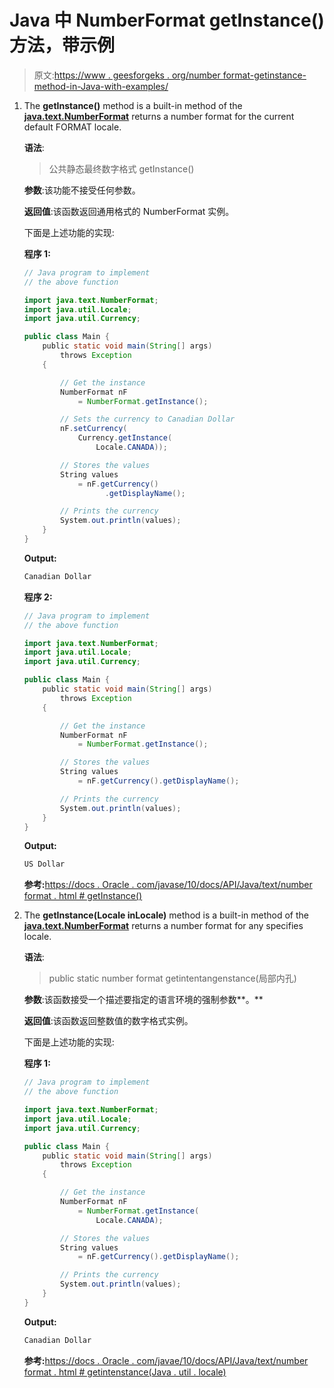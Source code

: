 # Java 中 NumberFormat getInstance()方法，带示例

> 原文:[https://www . geesforgeks . org/number format-getinstance-method-in-Java-with-examples/](https://www.geeksforgeeks.org/numberformat-getinstance-method-in-java-with-examples/)

1.  The **getInstance()** method is a built-in method of the **[java.text.NumberFormat](https://www.geeksforgeeks.org/numberformat-class-java/)** returns a number format for the current default FORMAT locale.

    **语法**:

    > 公共静态最终数字格式 getInstance()

    **参数**:该功能不接受任何参数。

    **返回值**:该函数返回通用格式的 NumberFormat 实例。

    下面是上述功能的实现:

    **程序 1:**

    ```java
    // Java program to implement
    // the above function

    import java.text.NumberFormat;
    import java.util.Locale;
    import java.util.Currency;

    public class Main {
        public static void main(String[] args)
            throws Exception
        {

            // Get the instance
            NumberFormat nF
                = NumberFormat.getInstance();

            // Sets the currency to Canadian Dollar
            nF.setCurrency(
                Currency.getInstance(
                    Locale.CANADA));

            // Stores the values
            String values
                = nF.getCurrency()
                      .getDisplayName();

            // Prints the currency
            System.out.println(values);
        }
    }
    ```

    **Output:**

    ```java
    Canadian Dollar

    ```

    **程序 2:**

    ```java
    // Java program to implement
    // the above function

    import java.text.NumberFormat;
    import java.util.Locale;
    import java.util.Currency;

    public class Main {
        public static void main(String[] args)
            throws Exception
        {

            // Get the instance
            NumberFormat nF
                = NumberFormat.getInstance();

            // Stores the values
            String values
                = nF.getCurrency().getDisplayName();

            // Prints the currency
            System.out.println(values);
        }
    }
    ```

    **Output:**

    ```java
    US Dollar

    ```

    **参考:**[https://docs . Oracle . com/javase/10/docs/API/Java/text/number format . html # getInstance()](https://docs.oracle.com/javase/10/docs/api/java/text/NumberFormat.html#getInstance())

2.  The **getInstance(Locale inLocale)** method is a built-in method of the **[java.text.NumberFormat](https://www.geeksforgeeks.org/numberformat-class-java/)** returns a number format for any specifies locale.

    **语法**:

    > public static number format getintentangenstance(局部内孔)

    **参数**:该函数接受一个描述要指定的语言环境的强制参数**。**

    **返回值**:该函数返回整数值的数字格式实例。

    下面是上述功能的实现:

    **程序 1:**

    ```java
    // Java program to implement
    // the above function

    import java.text.NumberFormat;
    import java.util.Locale;
    import java.util.Currency;

    public class Main {
        public static void main(String[] args)
            throws Exception
        {

            // Get the instance
            NumberFormat nF
                = NumberFormat.getInstance(
                    Locale.CANADA);

            // Stores the values
            String values
                = nF.getCurrency().getDisplayName();

            // Prints the currency
            System.out.println(values);
        }
    }
    ```

    **Output:**

    ```java
    Canadian Dollar

    ```

    **参考:**[https://docs . Oracle . com/javae/10/docs/API/Java/text/number format . html # getintenstance(Java . util . locale)](https://docs.oracle.com/javase/10/docs/api/java/text/NumberFormat.html#getIntegerInstance(java.util.Locale))
